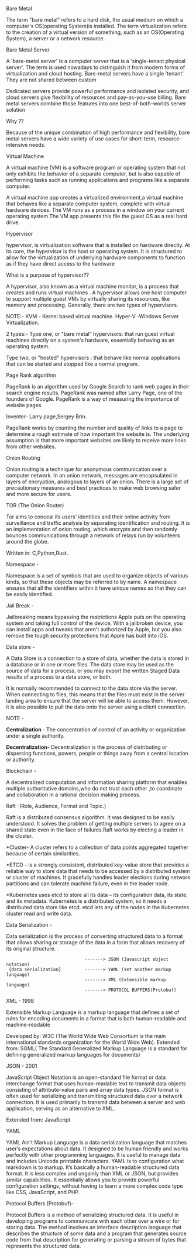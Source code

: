 

Bare Metal 

The term "bare metal" refers to a hard disk, the usual medium on which a computer's OS(operating System)is installed. The term virtualization refers to the creation of a virtual version of something, such as an OS(Operating System), a server or a network resource.

Bare Metal Server

A 'bare-metal server' is a computer server that is a 'single-tenant physical server'. The term is used nowadays to distinguish it from modern forms of virtualization and cloud hosting. Bare-metal servers have a single 'tenant'. They are not shared between custom

Dedicated servers provide powerful performance and isolated security, and cloud servers give flexibility of resources and pay-as-you-use billing. Bare metal servers combine those features into one best-of-both-worlds server solution

Why ??

Because of the unique combination of high performance and flexibility, bare metal servers have a wide variety of use cases for short-term, resource-intensive needs.

Virtual Machine 

A virtual machine (VM) is a software program or operating system that not only exhibits the behavior of a separate computer, but is also capable of performing tasks such as running applications and programs like a separate computer.

A virtual machine app creates a virtualized environment,a virtual machine that behaves like a separate computer system, complete with virtual hardware devices. The VM runs as a process in a window on your current operating system.The VM app presents this file the guest OS as a real hard drive.

Hypervisor

hypervisor, is virtualization software that is installed on hardware directly. At its core, the hypervisor is the host or operating system. It is structured to allow for the virtualization of underlying hardware components to function as if they have direct access to the hardware

What is a purpose of hypervisor??

A hypervisor, also known as a virtual machine monitor, is a process that creates and runs virtual machines . A hypervisor allows one host computer to support multiple guest VMs by virtually sharing its resources, like memory and processing. Generally, there are two types of hypervisors.

NOTE:-
KVM - Kernel based virtual machine. 
Hyper-V -Windows Server Virtualization. 

2 types:-
Type one, or "bare metal" hypervisors: that run guest virtual machines directly on a system's hardware, essentially behaving as an operating system.

Type two, or "hosted" hypervisors : that behave like normal applications that can be started and stopped like a normal program.

Page Rank algorithm 

PageRank is an algorithm used by Google Search to rank web pages in their search engine results. PageRank was named after Larry Page, one of the founders of Google. PageRank is a way of measuring the importance of website pages

Inventer- Larry page,Sergey Brin.

PageRank works by counting the number and quality of links to a page to determine a rough estimate of how important the website is. The underlying assumption is that more important websites are likely to receive more links from other websites.

Onion Routing 

Onion routing is a technique for anonymous communication over a computer network. In an onion network, messages are encapsulated in layers of encryption, analogous to layers of an onion. There is a large set of precautionary measures and best practices to make web browsing safer and more secure for users.

TOR (The Onion Router)

Tor aims to conceal its users' identities and their online activity from surveillance and traffic analysis by separating identification and routing. It is an implementation of onion routing, which encrypts and then randomly bounces communications through a network of relays run by volunteers around the globe.

Written in: C,Python,Rust.

Namespace -

Namespace is a set of symbols that are used to organize objects of various kinds, so that these objects may be referred to by name. A namespace ensures that all the identifiers within it have unique names so that they can be easily identified.

Jail Break -

Jailbreaking means bypassing the restrictions Apple puts on the operating system and taking full control of the device. With a jailbroken device, you can install apps and tweaks that aren't authorized by Apple, but you also remove the tough security protections that Apple has built into iOS.

Data store -

A Data Store is a connection to a store of data, whether the data is stored in a database or in one or more files. The data store may be used as the source of data for a process, or you may export the written Staged Data results of a process to a data store, or both.

It is normally recommended to connect to the data store via the server. When connecting to files, this means that the files must exist in the server landing area to ensure that the server will be able to access them. However, it is also possible to pull the data onto the server using a client connection.

NOTE -

<strong>Centralization </strong>- The concentration of control of an activity or organization under a single authority. 

<strong>Decentralization</strong>- Decentralization is the process of distributing or dispersing functions, powers, people or things away from a central location or authority.
 
Blockchain - 

A decentralized computation and information sharing platform that enables multiple authoritative domains,who do not trust each other ,to coordinate and collaboration in a rational decision making process.

Raft -(Role, Audience, Format and Topic.)

Raft is a distributed consensus algorithm. It was designed to be easily understood. It solves the problem of getting multiple servers to agree on a shared state even in the face of failures.Raft works by electing a leader in the cluster.

*Cluster- A cluster refers to a collection of data points aggregated together because of certain similarities.

*ETCD - is a strongly consistent, distributed key-value store that provides a reliable way to store data that needs to be accessed by a distributed system or cluster of machines. It gracefully handles leader elections during network partitions and can tolerate machine failure, even in the leader node.

*Kubernetes uses etcd to store all its data – its configuration data, its state, and its metadata. Kubernetes is a distributed system, so it needs a distributed data store like etcd. etcd lets any of the nodes in the Kubernetes cluster read and write data.
 
Data Serialization -

Data serialization is the process of converting structured data to a format that allows sharing or storage of the data in a form that allows recovery of its original structure.
             
             
                                  -------> JSON (Javascript object notation)
     {data serialization}         -------> YAML (Yet another markup language)
                                  -------> XML (Extensible markup language)
                                  -------> PROTOCOL BUFFERS(Protobuf)
   
 XML -  1998
   
Extensible Markup Language is a markup language that defines a set of rules for encoding documents in a format that is both human-readable and machine-readable

Developed by: W3C (The World Wide Web Consortium is the main international standards organization for the World Wide Web).
Extended from: SGML( The Standard Generalized Markup Language is a standard for defining generalized markup languages for documents)

JSON - 2001

JavaScript Object Notation is an open-standard file format or data interchange format that uses human-readable text to transmit data objects consisting of attribute–value pairs and array data types.
JSON format is often used for serializing and transmitting structured data over a network connection. It is used primarily to transmit data between a server and web application, serving as an alternative to XML. 

Extended from: JavaScript 

YAML

YAML Ain't Markup Language is a data serialization language that matches user’s expectations about data. It designed to be human friendly and works perfectly with other programming languages. It is useful to manage data and includes Unicode printable characters. 
YAML is to configuration what markdown is to markup. It’s basically a human-readable structured data format. It is less complex and ungainly than XML or JSON, but provides similar capabilities. It essentially allows you to provide powerful configuration settings, without having to learn a more complex code type like CSS, JavaScript, and PHP.

Protocol Buffers (Protobuf)-

Protocol Buffers is a method of serializing structured data. It is useful in developing programs to communicate with each other over a wire or for storing data. The method involves an interface description language that describes the structure of some data and a program that generates source code from that description for generating or parsing a stream of bytes that represents the structured data. 











